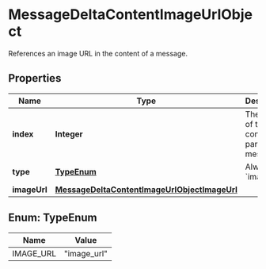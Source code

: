 

# MessageDeltaContentImageUrlObject

References an image URL in the content of a message.

## Properties

| Name | Type | Description | Notes |
|------------ | ------------- | ------------- | -------------|
|**index** | **Integer** | The index of the content part in the message. |  |
|**type** | [**TypeEnum**](#TypeEnum) | Always &#x60;image_url&#x60;. |  |
|**imageUrl** | [**MessageDeltaContentImageUrlObjectImageUrl**](MessageDeltaContentImageUrlObjectImageUrl.md) |  |  [optional] |



## Enum: TypeEnum

| Name | Value |
|---- | -----|
| IMAGE_URL | &quot;image_url&quot; |



